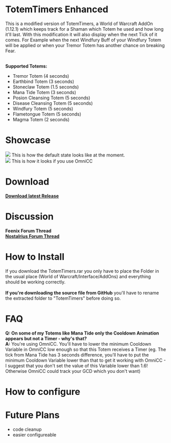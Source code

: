 # TotemTimers Enhanced
This is a modified version of TotemTimers, a World of Warcraft AddOn (1.12.1) which keeps track for a Shaman which Totem he 
used and how long it'll last. With this modification it will also display when the next Tick of it comes. 
For Example when the next Windfury Buff of your Windfury Totem will be applied or when your Tremor Totem has another chance 
on breaking Fear.<br/><br/>

<b>Supported Totems:</b><br/>
- Tremor Totem (4 seconds)
- Earthbind Totem (3 seconds)
- Stoneclaw Totem (1.5 seconds)
- Mana Tide Totem (3 seconds)
- Posion Cleansing Totem (5 seconds)
- Disease Cleansing Totem (5 seconds)
- Windfury Totem (5 seconds)
- Flametongue Totem (5 seconds)
- Magma Totem (2 seconds)

# Showcase
<img src="http://oi61.tinypic.com/11gj8ea.jpg"/> This is how the default state looks like at the moment.<br/>
<img src="http://oi59.tinypic.com/dytc3q.jpg"/> This is how it looks if you use OmniCC<br/>

# Download
<a href="https://github.com/MOUZU/TotemTimers-Enhanced/releases/tag/1.1"><b>Download latest Release</b></a>

# Discussion
<b>Feenix Forum Thread</b><br/>
<a href="https://forum.nostalrius.org/viewtopic.php?f=63&t=24422"><b>Nostalrius Forum Thread</b></a>

# How to Install
If you download the TotemTimers.rar you only have to place the Folder in the usual place (World of Warcraft/Interface/AddOns)
and everything should be working correctly.<br/><br/>
<b>If you're downloading the source file from GitHub</b> you'll have to rename the extracted folder to "TotemTimers" before doing so.

# FAQ
<b>Q: On some of my Totems like Mana Tide only the Cooldown Animation appears but not a Timer - why's that?</b><br/>
<b>A:</b> You're using OmniCC. You'll have to lower the minimum Cooldown Variable in OmniCC low enough so that this Totem receives a Timer
(eg. The tick from Mana Tide has 3 seconds difference, you'll have to put the minimum Cooldown Variable lower than that to get it working with OmniCC - 
I suggest that you don't set the value of this Variable lower than 1.6! Otherwise OmniCC could track your GCD which you don't want)

# How to configure

# Future Plans
- code cleanup
- easier configureable
